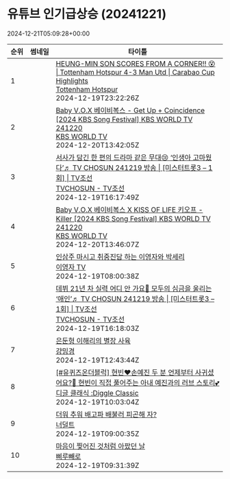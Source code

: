 # 유튜브 인기급상승 (20241221)

2024-12-21T05:09:28+00:00
<table><thead><tr><th nowrap>순위</th><th nowrap>썸네일</th><th nowrap>타이틀</th></tr></thead><tbody><tr><td>1</td><td><img src="https://i.ytimg.com/vi/P8zCaj-xqdQ/default.jpg" alt="" /></td><td><a href="https://www.youtube.com/watch?v=P8zCaj-xqdQ" target="_blank">HEUNG-MIN SON SCORES FROM A CORNER!! 😵 | Tottenham Hotspur 4-3 Man Utd | Carabao Cup Highlights</a><br /><a href="https://www.youtube.com/channel/UCEg25rdRZXg32iwai6N6l0w" target="_blank">Tottenham Hotspur</a><br />2024-12-19T23:22:26Z</td></tr><tr><td>2</td><td><img src="https://i.ytimg.com/vi/A1ecVXwQ_wE/default.jpg" alt="" /></td><td><a href="https://www.youtube.com/watch?v=A1ecVXwQ_wE" target="_blank">Baby V.O.X 베이비복스 - Get Up + Coincidence [2024 KBS Song Festival]  KBS WORLD TV 241220</a><br /><a href="https://www.youtube.com/channel/UC5BMQOsAB8hKUyHu9KI6yig" target="_blank">KBS WORLD TV</a><br />2024-12-20T13:42:05Z</td></tr><tr><td>3</td><td><img src="https://i.ytimg.com/vi/H-83q8DzTJk/default.jpg" alt="" /></td><td><a href="https://www.youtube.com/watch?v=H-83q8DzTJk" target="_blank">서사가 담긴 한 편의 드라마 같은 무대😢 ‘인생아 고마웠다’♬ TV CHOSUN 241219 방송 | [미스터트롯3 – 1회] | TV조선</a><br /><a href="https://www.youtube.com/channel/UCuw1hxBo5mDVUhgMzRDk3aw" target="_blank">TVCHOSUN - TV조선</a><br />2024-12-19T16:17:49Z</td></tr><tr><td>4</td><td><img src="https://i.ytimg.com/vi/vDmUFH8-JMo/default.jpg" alt="" /></td><td><a href="https://www.youtube.com/watch?v=vDmUFH8-JMo" target="_blank">Baby V.O.X 베이비복스 X KISS OF LIFE 키오프 - Killer [2024 KBS Song Festival]  KBS WORLD TV 241220</a><br /><a href="https://www.youtube.com/channel/UC5BMQOsAB8hKUyHu9KI6yig" target="_blank">KBS WORLD TV</a><br />2024-12-20T13:46:07Z</td></tr><tr><td>5</td><td><img src="https://i.ytimg.com/vi/sZHqKeJ4rUo/default.jpg" alt="" /></td><td><a href="https://www.youtube.com/watch?v=sZHqKeJ4rUo" target="_blank">인삼주 마시고 취중진담 하는 이영자와 박세리</a><br /><a href="https://www.youtube.com/channel/UC-js9KxuyRoB0b9zlKCgsCg" target="_blank">이영자 TV</a><br />2024-12-19T08:00:38Z</td></tr><tr><td>6</td><td><img src="https://i.ytimg.com/vi/ZKp_fthCp0k/default.jpg" alt="" /></td><td><a href="https://www.youtube.com/watch?v=ZKp_fthCp0k" target="_blank">데뷔 21년 차 실력 어디 안 가요👏 모두의 심금을 울리는 ‘애인’♬ TV CHOSUN 241219 방송 | [미스터트롯3 – 1회] | TV조선</a><br /><a href="https://www.youtube.com/channel/UCuw1hxBo5mDVUhgMzRDk3aw" target="_blank">TVCHOSUN - TV조선</a><br />2024-12-19T16:18:03Z</td></tr><tr><td>7</td><td><img src="https://i.ytimg.com/vi/zkAyLkFeBLM/default.jpg" alt="" /></td><td><a href="https://www.youtube.com/watch?v=zkAyLkFeBLM" target="_blank">은둔형 이해리의 별장 사육</a><br /><a href="https://www.youtube.com/channel/UCfqVrM2cvwxG3-EvxbsN0KQ" target="_blank">걍밍경</a><br />2024-12-19T12:43:44Z</td></tr><tr><td>8</td><td><img src="https://i.ytimg.com/vi/MSJAGkIJ7Qk/default.jpg" alt="" /></td><td><a href="https://www.youtube.com/watch?v=MSJAGkIJ7Qk" target="_blank">[#유퀴즈온더블럭] 현빈♥손예진 두 분 언제부터 사귀셨어요?🤭 현빈이 직접 풀어주는 아내 예진과의 러브 스토리💕</a><br /><a href="https://www.youtube.com/channel/UCRMA_Nb5VF-YoWApSVeXPVA" target="_blank">디글 클래식 :Diggle Classic</a><br />2024-12-19T10:03:04Z</td></tr><tr><td>9</td><td><img src="https://i.ytimg.com/vi/YUiNA1kBzEg/default.jpg" alt="" /></td><td><a href="https://www.youtube.com/watch?v=YUiNA1kBzEg" target="_blank">더워 추워 배고파 배불러 피곤해 자?</a><br /><a href="https://www.youtube.com/channel/UCXEKwWflysXu312NmIP_dlw" target="_blank">너덜트</a><br />2024-12-19T09:00:35Z</td></tr><tr><td>10</td><td><img src="https://i.ytimg.com/vi/zX4PzeXpwjY/default.jpg" alt="" /></td><td><a href="https://www.youtube.com/watch?v=zX4PzeXpwjY" target="_blank">마음이 찢어진 것처럼 아팠던 날</a><br /><a href="https://www.youtube.com/channel/UCKFvoxDM0NoLChK9hCe7VfQ" target="_blank">삐루빼로</a><br />2024-12-19T09:31:39Z</td></tr></tbody></table>